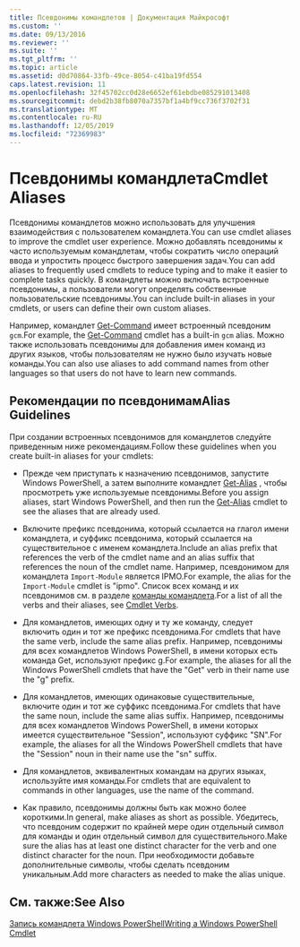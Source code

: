 ```yaml
---
title: Псевдонимы командлетов | Документация Майкрософт
ms.custom: ''
ms.date: 09/13/2016
ms.reviewer: ''
ms.suite: ''
ms.tgt_pltfrm: ''
ms.topic: article
ms.assetid: d0d70864-33fb-49ce-8054-c41ba19fd554
caps.latest.revision: 11
ms.openlocfilehash: 32f45702cc0d28e6652ef61ebdbe085291013408
ms.sourcegitcommit: debd2b38fb8070a7357bf1a4bf9cc736f3702f31
ms.translationtype: MT
ms.contentlocale: ru-RU
ms.lasthandoff: 12/05/2019
ms.locfileid: "72369983"
---
```

# <a name="cmdlet-aliases"></a><span data-ttu-id="c99cd-102">Псевдонимы командлета</span><span class="sxs-lookup"><span data-stu-id="c99cd-102">Cmdlet Aliases</span></span>

<span data-ttu-id="c99cd-103">Псевдонимы командлетов можно использовать для улучшения взаимодействия с пользователем командлета.</span><span class="sxs-lookup"><span data-stu-id="c99cd-103">You can use cmdlet aliases to improve the cmdlet user experience.</span></span> <span data-ttu-id="c99cd-104">Можно добавлять псевдонимы к часто используемым командлетам, чтобы сократить число операций ввода и упростить процесс быстрого завершения задач.</span><span class="sxs-lookup"><span data-stu-id="c99cd-104">You can add aliases to frequently used cmdlets to reduce typing and to make it easier to complete tasks quickly.</span></span> <span data-ttu-id="c99cd-105">В командлеты можно включать встроенные псевдонимы, а пользователи могут определять собственные пользовательские псевдонимы.</span><span class="sxs-lookup"><span data-stu-id="c99cd-105">You can include built-in aliases in your cmdlets, or users can define their own custom aliases.</span></span>

<span data-ttu-id="c99cd-106">Например, командлет [Get-Command](/powershell/module/microsoft.powershell.core/get-command) имеет встроенный псевдоним `gcm`.</span><span class="sxs-lookup"><span data-stu-id="c99cd-106">For example, the [Get-Command](/powershell/module/microsoft.powershell.core/get-command) cmdlet has a built-in `gcm` alias.</span></span> <span data-ttu-id="c99cd-107">Можно также использовать псевдонимы для добавления имен команд из других языков, чтобы пользователям не нужно было изучать новые команды.</span><span class="sxs-lookup"><span data-stu-id="c99cd-107">You can also use aliases to add command names from other languages so that users do not have to learn new commands.</span></span>

## <a name="alias-guidelines"></a><span data-ttu-id="c99cd-108">Рекомендации по псевдонимам</span><span class="sxs-lookup"><span data-stu-id="c99cd-108">Alias Guidelines</span></span>

<span data-ttu-id="c99cd-109">При создании встроенных псевдонимов для командлетов следуйте приведенным ниже рекомендациям.</span><span class="sxs-lookup"><span data-stu-id="c99cd-109">Follow these guidelines when you create built-in aliases for your cmdlets:</span></span>

- <span data-ttu-id="c99cd-110">Прежде чем приступать к назначению псевдонимов, запустите Windows PowerShell, а затем выполните командлет [Get-Alias](/powershell/module/Microsoft.PowerShell.Utility/Get-Alias) , чтобы просмотреть уже используемые псевдонимы.</span><span class="sxs-lookup"><span data-stu-id="c99cd-110">Before you assign aliases, start Windows PowerShell, and then run the [Get-Alias](/powershell/module/Microsoft.PowerShell.Utility/Get-Alias) cmdlet to see the aliases that are already used.</span></span>

- <span data-ttu-id="c99cd-111">Включите префикс псевдонима, который ссылается на глагол имени командлета, и суффикс псевдонима, который ссылается на существительное с именем командлета.</span><span class="sxs-lookup"><span data-stu-id="c99cd-111">Include an alias prefix that references the verb of the cmdlet name and an alias suffix that references the noun of the cmdlet name.</span></span> <span data-ttu-id="c99cd-112">Например, псевдонимом для командлета `Import-Module` является IPMO.</span><span class="sxs-lookup"><span data-stu-id="c99cd-112">For example, the alias for the `Import-Module` cmdlet is "ipmo".</span></span> <span data-ttu-id="c99cd-113">Список всех команд и их псевдонимов см. в разделе [команды командлета](./approved-verbs-for-windows-powershell-commands.md).</span><span class="sxs-lookup"><span data-stu-id="c99cd-113">For a list of all the verbs and their aliases, see [Cmdlet Verbs](./approved-verbs-for-windows-powershell-commands.md).</span></span>

- <span data-ttu-id="c99cd-114">Для командлетов, имеющих одну и ту же команду, следует включить один и тот же префикс псевдонима.</span><span class="sxs-lookup"><span data-stu-id="c99cd-114">For cmdlets that have the same verb, include the same alias prefix.</span></span> <span data-ttu-id="c99cd-115">Например, псевдонимы для всех командлетов Windows PowerShell, в имени которых есть команда Get, используют префикс g.</span><span class="sxs-lookup"><span data-stu-id="c99cd-115">For example, the aliases for all the Windows PowerShell cmdlets that have the "Get" verb in their name use the "g" prefix.</span></span>

- <span data-ttu-id="c99cd-116">Для командлетов, имеющих одинаковые существительные, включите один и тот же суффикс псевдонима.</span><span class="sxs-lookup"><span data-stu-id="c99cd-116">For cmdlets that have the same noun, include the same alias suffix.</span></span> <span data-ttu-id="c99cd-117">Например, псевдонимы для всех командлетов Windows PowerShell, в имени которых имеется существительное "Session", используют суффикс "SN".</span><span class="sxs-lookup"><span data-stu-id="c99cd-117">For example, the aliases for all the Windows PowerShell cmdlets that have the "Session" noun in their name use the "sn" suffix.</span></span>

- <span data-ttu-id="c99cd-118">Для командлетов, эквивалентных командам на других языках, используйте имя команды.</span><span class="sxs-lookup"><span data-stu-id="c99cd-118">For cmdlets that are equivalent to commands in other languages, use the name of the command.</span></span>

- <span data-ttu-id="c99cd-119">Как правило, псевдонимы должны быть как можно более короткими.</span><span class="sxs-lookup"><span data-stu-id="c99cd-119">In general, make aliases as short as possible.</span></span> <span data-ttu-id="c99cd-120">Убедитесь, что псевдоним содержит по крайней мере один отдельный символ для команды и один отдельный символ для существительного.</span><span class="sxs-lookup"><span data-stu-id="c99cd-120">Make sure the alias has at least one distinct character for the verb and one distinct character for the noun.</span></span> <span data-ttu-id="c99cd-121">При необходимости добавьте дополнительные символы, чтобы сделать псевдоним уникальным.</span><span class="sxs-lookup"><span data-stu-id="c99cd-121">Add more characters as needed to make the alias unique.</span></span>

## <a name="see-also"></a><span data-ttu-id="c99cd-122">См. также:</span><span class="sxs-lookup"><span data-stu-id="c99cd-122">See Also</span></span>

[<span data-ttu-id="c99cd-123">Запись командлета Windows PowerShell</span><span class="sxs-lookup"><span data-stu-id="c99cd-123">Writing a Windows PowerShell Cmdlet</span></span>](./writing-a-windows-powershell-cmdlet.md)
